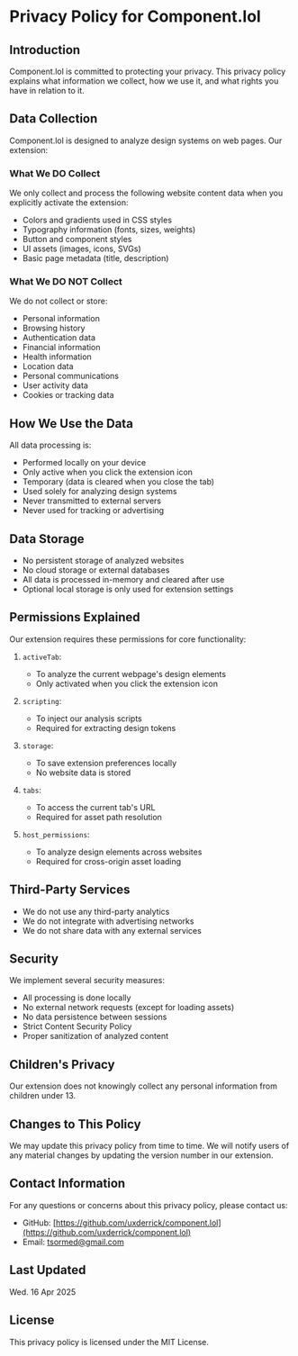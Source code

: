 # Privacy Policy for Component.lol

## Introduction
Component.lol is committed to protecting your privacy. This privacy policy explains what information we collect, how we use it, and what rights you have in relation to it.

## Data Collection
Component.lol is designed to analyze design systems on web pages. Our extension:

### What We DO Collect
We only collect and process the following website content data when you explicitly activate the extension:
- Colors and gradients used in CSS styles
- Typography information (fonts, sizes, weights)
- Button and component styles
- UI assets (images, icons, SVGs)
- Basic page metadata (title, description)

### What We DO NOT Collect
We do not collect or store:
- Personal information
- Browsing history
- Authentication data
- Financial information
- Health information
- Location data
- Personal communications
- User activity data
- Cookies or tracking data

## How We Use the Data
All data processing is:
- Performed locally on your device
- Only active when you click the extension icon
- Temporary (data is cleared when you close the tab)
- Used solely for analyzing design systems
- Never transmitted to external servers
- Never used for tracking or advertising

## Data Storage
- No persistent storage of analyzed websites
- No cloud storage or external databases
- All data is processed in-memory and cleared after use
- Optional local storage is only used for extension settings

## Permissions Explained
Our extension requires these permissions for core functionality:

1. `activeTab`: 
   - To analyze the current webpage's design elements
   - Only activated when you click the extension icon

2. `scripting`:
   - To inject our analysis scripts
   - Required for extracting design tokens

3. `storage`:
   - To save extension preferences locally
   - No website data is stored

4. `tabs`:
   - To access the current tab's URL
   - Required for asset path resolution

5. `host_permissions`:
   - To analyze design elements across websites
   - Required for cross-origin asset loading

## Third-Party Services
- We do not use any third-party analytics
- We do not integrate with advertising networks
- We do not share data with any external services

## Security
We implement several security measures:
- All processing is done locally
- No external network requests (except for loading assets)
- No data persistence between sessions
- Strict Content Security Policy
- Proper sanitization of analyzed content

## Children's Privacy
Our extension does not knowingly collect any personal information from children under 13.

## Changes to This Policy
We may update this privacy policy from time to time. We will notify users of any material changes by updating the version number in our extension.

## Contact Information
For any questions or concerns about this privacy policy, please contact us:
- GitHub: [https://github.com/uxderrick/component.lol](https://github.com/uxderrick/component.lol)
- Email: [tsormed@gmail.com](mailto:tsormed@gmail.com)

## Last Updated
Wed. 16 Apr 2025

## License
This privacy policy is licensed under the MIT License.